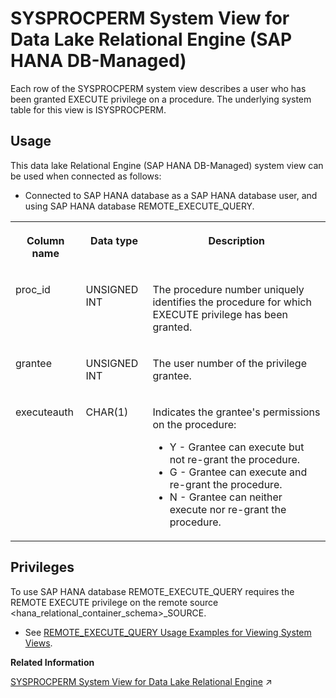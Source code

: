 <!-- loio69c44e964a2b4f0aa2bcf89a5d1b359a -->

# SYSPROCPERM System View for Data Lake Relational Engine \(SAP HANA DB-Managed\)

Each row of the SYSPROCPERM system view describes a user who has been granted EXECUTE privilege on a procedure. The underlying system table for this view is ISYSPROCPERM.



## Usage

This data lake Relational Engine \(SAP HANA DB-Managed\) system view can be used when connected as follows:

-   Connected to SAP HANA database as a SAP HANA database user, and using SAP HANA database REMOTE\_EXECUTE\_QUERY.





<table>
<tr>
<th valign="top">

Column name

</th>
<th valign="top">

Data type

</th>
<th valign="top">

Description

</th>
</tr>
<tr>
<td valign="top">

proc\_id

</td>
<td valign="top">

UNSIGNED INT

</td>
<td valign="top">

The procedure number uniquely identifies the procedure for which EXECUTE privilege has been granted.

</td>
</tr>
<tr>
<td valign="top">

grantee

</td>
<td valign="top">

UNSIGNED INT

</td>
<td valign="top">

The user number of the privilege grantee.

</td>
</tr>
<tr>
<td valign="top">

executeauth

</td>
<td valign="top">

CHAR\(1\)

</td>
<td valign="top">

Indicates the grantee's permissions on the procedure:

-   Y - Grantee can execute but not re-grant the procedure.
-   G - Grantee can execute and re-grant the procedure.
-   N - Grantee can neither execute nor re-grant the procedure.



</td>
</tr>
</table>



<a name="loio69c44e964a2b4f0aa2bcf89a5d1b359a__section_gj1_wy1_4yb"/>

## Privileges

To use SAP HANA database REMOTE\_EXECUTE\_QUERY requires the REMOTE EXECUTE privilege on the remote source <hana\_relational\_container\_schema\>\_SOURCE.

-   See [REMOTE\_EXECUTE\_QUERY Usage Examples for Viewing System Views](https://help.sap.com/docs/SAP_HANA_DATA_LAKE/a898e08b84f21015969fa437e89860c8/ada51c0074354a5f99b60c14cffb653c.html).

**Related Information**  


[SYSPROCPERM System View for Data Lake Relational Engine](https://help.sap.com/viewer/19b3964099384f178ad08f2d348232a9/2024_1_QRC/en-US/3be994196c5f1014a71dae23a2f5831c.html "Each row of the SYSPROCPERM system view describes a user who has been granted EXECUTE privilege on a procedure. The underlying system table for this view is ISYSPROCPERM.") :arrow_upper_right:

